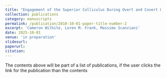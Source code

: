 ```yaml
---
title: "Engagement of the Superior Colliculus During Overt and Covert Orienting Dynamics"
collection: publications
category: manuscripts
permalink: /publication/2010-10-01-paper-title-number-2
excerpt: 'Cameron Wilhite, Loren M. Frank, Massimo Scanziani'
date: 2025-10-01
venue: 'in preparation'
slidesurl:
paperurl:
citation:
---
```


The contents above will be part of a list of publications, if the user clicks the link for the publication than the contents 

